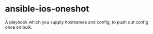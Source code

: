 # ansible-ios-oneshot
A playbook which you supply hostnames and config, to push out config once on bulk.
